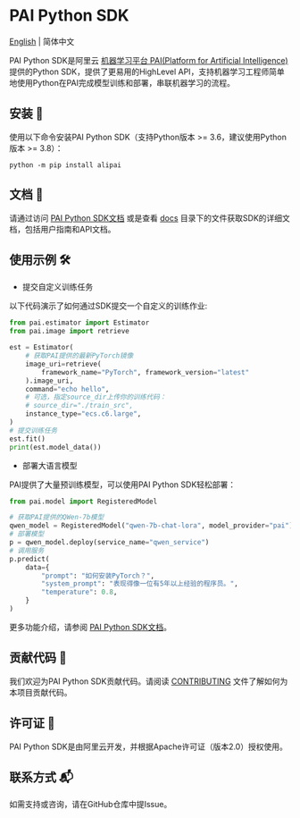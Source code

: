 # PAI Python SDK

[English](./README.md) \| 简体中文

PAI Python SDK是阿里云 [机器学习平台 PAI(Platform for Artificial Intelligence)](https://www.aliyun.com/product/bigdata/learn) 提供的Python SDK，提供了更易用的HighLevel API，支持机器学习工程师简单地使用Python在PAI完成模型训练和部署，串联机器学习的流程。

## 安装 🔧

使用以下命令安装PAI Python SDK（支持Python版本 \>= 3.6，建议使用Python版本 \>= 3.8）：

```shell
python -m pip install alipai
```

## 文档 📖

请通过访问 [PAI Python SDK文档](https://pai-sdk.oss-cn-shanghai.aliyuncs.com/pai/doc/latest/index.html) 或是查看 [docs](./docs) 目录下的文件获取SDK的详细文档，包括用户指南和API文档。

## 使用示例 🛠

- 提交自定义训练任务

以下代码演示了如何通过SDK提交一个自定义的训练作业:

```python
from pai.estimator import Estimator
from pai.image import retrieve

est = Estimator(
    # 获取PAI提供的最新PyTorch镜像
    image_uri=retrieve(
        framework_name="PyTorch", framework_version="latest"
    ).image_uri,
    command="echo hello",
    # 可选，指定source_dir上传你的训练代码：
    # source_dir="./train_src",
    instance_type="ecs.c6.large",
)
# 提交训练任务
est.fit()
print(est.model_data())

```

- 部署大语言模型

PAI提供了大量预训练模型，可以使用PAI Python SDK轻松部署：

```python
from pai.model import RegisteredModel

# 获取PAI提供的QWen-7b模型
qwen_model = RegisteredModel("qwen-7b-chat-lora", model_provider="pai")
# 部署模型
p = qwen_model.deploy(service_name="qwen_service")
# 调用服务
p.predict(
    data={
        "prompt": "如何安装PyTorch？",
        "system_prompt": "表现得像一位有5年以上经验的程序员。",
        "temperature": 0.8,
    }
)
```

更多功能介绍，请参阅 [PAI Python SDK文档](https://pai-sdk.oss-cn-shanghai.aliyuncs.com/pai/doc/latest/index.html)。

## 贡献代码 🤝

我们欢迎为PAI Python SDK贡献代码。请阅读 [CONTRIBUTING](./CONTRIBUTING.md) 文件了解如何为本项目贡献代码。

## 许可证 📝

PAI Python SDK是由阿里云开发，并根据Apache许可证（版本2.0）授权使用。

## 联系方式 📬

如需支持或咨询，请在GitHub仓库中提Issue。
